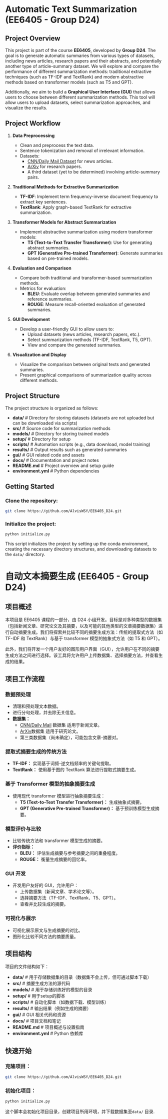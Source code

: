 # Automatic Text Summarization (EE6405 - Group D24)

## Project Overview

This project is part of the course **EE6405**, developed by **Group D24**. The goal is to generate automatic summaries from various types of datasets, including news articles, research papers and their abstracts, and potentially another type of article-summary dataset. We will explore and compare the performance of different summarization methods: traditional extractive techniques (such as TF-IDF and TextRank) and modern abstractive methods based on transformer models (such as T5 and GPT).

Additionally, we aim to build a **Graphical User Interface (GUI)** that allows users to choose between different summarization methods. This tool will allow users to upload datasets, select summarization approaches, and visualize the results.

## Project Workflow

1. **Data Preprocessing**
   - Clean and preprocess the text data.
   - Sentence tokenization and removal of irrelevant information.
   - Datasets:
     - [CNN/Daily Mail Dataset](https://huggingface.co/datasets/abisee/cnn_dailymail) for news articles.
     - [ArXiv](https://huggingface.co/datasets/ccdv/arxiv-summarization) for research papers.
     - A third dataset (yet to be determined) involving article-summary pairs.

2. **Traditional Methods for Extractive Summarization**
   - **TF-IDF**: Implement term frequency-inverse document frequency to extract key sentences.
   - **TextRank**: Apply graph-based TextRank for extractive summarization.

3. **Transformer Models for Abstract Summarization**
   - Implement abstractive summarization using modern transformer models:
     - **T5 (Text-to-Text Transfer Transformer)**: Use for generating abstract summaries.
     - **GPT (Generative Pre-trained Transformer)**: Generate summaries based on pre-trained models.

4. **Evaluation and Comparison**
   - Compare both traditional and transformer-based summarization methods.
   - Metrics for evaluation:
     - **BLEU**: Evaluate overlap between generated summaries and reference summaries.
     - **ROUGE**: Measure recall-oriented evaluation of generated summaries.

5. **GUI Development**
   - Develop a user-friendly GUI to allow users to:
     - Upload datasets (news articles, research papers, etc.).
     - Select summarization methods (TF-IDF, TextRank, T5, GPT).
     - View and compare the generated summaries.

6. **Visualization and Display**
   - Visualize the comparison between original texts and generated summaries.
   - Present graphical comparisons of summarization quality across different methods.

## Project Structure

The project structure is organized as follows:

- **data/**               # Directory for storing datasets (datasets are not uploaded but can be downloaded via scripts)
- **src/**                # Source code for summarization methods
- **models/**             # Directory for storing trained models
- **setup/**              # Directory for setup
- **scripts/**            # Automation scripts (e.g., data download, model training)
- **results/**            # Output results such as generated summaries
- **gui/**                # GUI related code and assets
- **docs/**               # Documentation and project notes
- **README.md**           # Project overview and setup guide
- **environment.yml**    # Python dependencies

## Getting Started

### Clone the repository:
```bash
git clone https://github.com/AlvisWSY/EE6405_D24.git
```

### Initialize the project:
```bash
python initialize.py
```
This script initializes the project by setting up the conda environment, creating the necessary directory structures, and downloading datasets to the `data/` directory.

# 自动文本摘要生成 (EE6405 - Group D24)

## 项目概述
本项目是 EE6405 课程的一部分，由 D24 小组开发。目标是对多种类型的数据集（包括新闻文章、研究论文及其摘要，以及可能的其他类型的文章摘要数据集）进行自动摘要生成。我们将探索并比较不同的摘要生成方法：传统的提取式方法（如 TF-IDF 和 TextRank）与基于 transformer 模型的抽象式方法（如 T5 和 GPT）。

此外，我们将开发一个用户友好的图形用户界面（GUI），允许用户在不同的摘要生成方法之间进行选择。该工具将允许用户上传数据集、选择摘要方法，并查看生成的结果。

## 项目工作流程

### 数据预处理
- 清理和预处理文本数据。
- 进行分句处理，并去除无关信息。
- **数据集：**
  - [CNN/Daily Mail](https://huggingface.co/datasets/abisee/cnn_dailymail) 数据集 适用于新闻文章。
  - [ArXiv](https://huggingface.co/datasets/ccdv/arxiv-summarization)数据集 适用于研究论文。
  - 第三类数据集（尚未确定），可能包含文章-摘要对。

### 提取式摘要生成的传统方法
- **TF-IDF：** 实现基于词频-逆文档频率的关键句提取。
- **TextRank：** 使用基于图的 TextRank 算法进行提取式摘要生成。

### 基于 Transformer 模型的抽象摘要生成
- 使用现代 transformer 模型进行抽象摘要生成：
  - **T5 (Text-to-Text Transfer Transformer)：** 生成抽象式摘要。
  - **GPT (Generative Pre-trained Transformer)：** 基于预训练模型生成摘要。

### 模型评价与比较
- 比较传统方法和 transformer 模型生成的摘要。
- **评价指标：**
  - **BLEU：** 评估生成摘要与参考摘要之间的重叠程度。
  - **ROUGE：** 衡量生成摘要的回忆率。

### GUI 开发
- 开发用户友好的 GUI，允许用户：
  - 上传数据集（新闻文章、学术论文等）。
  - 选择摘要方法（TF-IDF、TextRank、T5、GPT）。
  - 查看并比较生成的摘要。

### 可视化与展示
- 可视化展示原文与生成摘要的对比。
- 图形化比较不同方法的摘要质量。

## 项目结构
项目的文件结构如下：
- **data/** # 用于存储数据集的目录（数据集不会上传，但可通过脚本下载）
- **src/** # 摘要生成方法的源代码
- **models/** # 用于存储训练好的模型的目录
- **setup/** # 用于setup的脚本
- **scripts/** # 自动化脚本（如数据下载、模型训练）
- **results/** # 输出结果（例如生成的摘要）
- **gui/** # GUI 相关代码和资源
- **docs/** # 项目文档和笔记
- **README.md** # 项目概述与设置指南
- **environment.yml** # Python 依赖库

## 快速开始

### 克隆项目：
```bash
git clone https://github.com/AlvisWSY/EE6405_D24.git
```

### 初始化项目：
```bash
python initialize.py
```
这个脚本会初始化项目目录，创建项目所用环境，并下载数据集至`data/` 目录.
